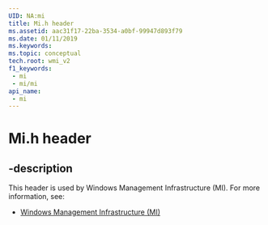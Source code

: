 ```yaml
---
UID: NA:mi
title: Mi.h header
ms.assetid: aac31f17-22ba-3534-a0bf-99947d893f79
ms.date: 01/11/2019
ms.keywords: 
ms.topic: conceptual
tech.root: wmi_v2
f1_keywords:
 - mi
 - mi/mi
api_name:
 - mi
---
```


# Mi.h header


## -description

This header is used by Windows Management Infrastructure (MI). For more information, see:

- [Windows Management Infrastructure (MI)](../_wmi_v2/index.md)

